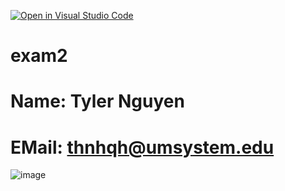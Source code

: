 [![Open in Visual Studio Code](https://classroom.github.com/assets/open-in-vscode-c66648af7eb3fe8bc4f294546bfd86ef473780cde1dea487d3c4ff354943c9ae.svg)](https://classroom.github.com/online_ide?assignment_repo_id=8160528&assignment_repo_type=AssignmentRepo)
# exam2

# Name: Tyler Nguyen

# EMail: thnhqh@umsystem.edu

![image](https://user-images.githubusercontent.com/106999071/180940319-2a3955a5-4e15-4f53-b7d1-e0831837f8bb.png)


